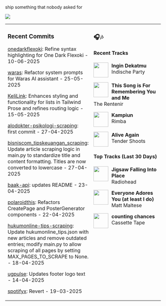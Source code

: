ship something that nobody asked for

<img src="https://skillicons.dev/icons?i=golang,php,python,typescript,nodejs,laravel,nextjs,react,tailwind,prisma,supabase,figma,mongodb,mysql,postgresql" />

<table><tr>
<td valign="top" width="50%">

### Recent Commits

<!-- recent_commits starts -->
[onedarkflexoki](https://github.com/yafyx/onedarkflexoki/commit/fe08875268eec92d2e5864329bdc7ea569e96924): Refine syntax highlighting for One Dark Flexoki - 10-06-2025

[waras](https://github.com/yafyx/waras/commit/8b8258212a9349db897f130fa4eb2c8e76fe4b5d): Refactor system prompts for Waras AI assistant - 25-05-2025

[KeliLink](https://github.com/yafyx/KeliLink/commit/3700fae5e29f22f4a7cd6ed390105150edc2418a): Enhances styling and functionality for lists in Tailwind Prose and refines routing logic - 15-05-2025

[alodokter-psikologi-scraping](https://github.com/yafyx/alodokter-psikologi-scraping/commit/75c867c9bbaf4d2de7a5c0249c3383b14e3bcd7e): first commit - 27-04-2025

[bisniscom_tipskeuangan_scraping](https://github.com/yafyx/bisniscom_tipskeuangan_scraping/commit/00b452f11b4f6e322e9eb9c462dc6f83380bc031): Update article scraping logic in main.py to standardize title and content formatting. Titles are now converted to lowercase - 27-04-2025

[baak-api](https://github.com/yafyx/baak-api/commit/546c5803fbaa67e6bf68e12ce277ceba01874316): updates README - 23-04-2025

[polaroidthis](https://github.com/yafyx/polaroidthis/commit/de648bcaf98f235d361b574ebecd97e52c3afe09): Refactors CreatePage and PosterGenerator components - 22-04-2025

[hukumonline-tips-scraping](https://github.com/yafyx/hukumonline-tips-scraping/commit/c4626361841a661e4abb01f9bd4921da1b404a5c): Update hukumonline_tips.json with new articles and remove outdated entries; modify main.py to allow scraping of all pages by setting MAX_PAGES_TO_SCRAPE to None. - 18-04-2025

[ugpulse](https://github.com/yafyx/ugpulse/commit/838f77dabb0b32976040551a698748dbca8fd2c9): Updates footer logo text - 14-04-2025

[spotifyx](https://github.com/yafyx/spotifyx/commit/305787c13f50faa31b9058021324e824d87a057b): Revert - 19-03-2025
<!-- recent_commits ends -->

</td>
<td valign="top" width="50%">

### 🎧🎶

#### Recent Tracks

<!-- recent_tracks starts -->
<img src="https://lastfm.freetls.fastly.net/i/u/300x300/1f1ee59e928955e70646079ba3b25cf5.jpg" width="48" height="48" align="left" style="margin-right: 10px;"/>**Ingin Dekatmu**<br>Indische Party<br clear="left">

<img src="https://lastfm.freetls.fastly.net/i/u/300x300/646b3fc067596db7d0c69f806db45bb1.jpg" width="48" height="48" align="left" style="margin-right: 10px;"/>**This Song is For Remembering You and Me**<br>The Rentenir<br clear="left">

<img src="https://lastfm.freetls.fastly.net/i/u/300x300/2a96cbd8b46e442fc41c2b86b821562f.png" width="48" height="48" align="left" style="margin-right: 10px;"/>**Kampiun**<br>Rimba<br clear="left">

<img src="https://lastfm.freetls.fastly.net/i/u/300x300/252e8c55a2b29c7548eeef972d2b01d3.jpg" width="48" height="48" align="left" style="margin-right: 10px;"/>**Alive Again**<br>Tender Shoots<br clear="left">
<!-- recent_tracks ends -->

#### Top Tracks (Last 30 Days)

<!-- top_tracks starts -->
<img src="https://lastfm.freetls.fastly.net/i/u/300x300/2a96cbd8b46e442fc41c2b86b821562f.png" width="48" height="48" align="left" style="margin-right: 10px;"/>**Jigsaw Falling Into Place**<br>Radiohead<br clear="left">

<img src="https://lastfm.freetls.fastly.net/i/u/300x300/2a96cbd8b46e442fc41c2b86b821562f.png" width="48" height="48" align="left" style="margin-right: 10px;"/>**Everyone Adores You (at least I do)**<br>Matt Maltese<br clear="left">

<img src="https://lastfm.freetls.fastly.net/i/u/300x300/2a96cbd8b46e442fc41c2b86b821562f.png" width="48" height="48" align="left" style="margin-right: 10px;"/>**counting chances**<br>Cassette Tape<br clear="left">
<!-- top_tracks ends -->

</td>
</tr></table>
